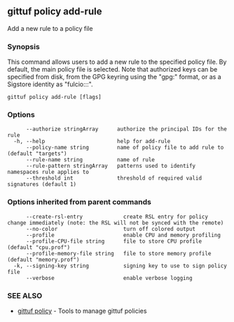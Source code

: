 ## gittuf policy add-rule

Add a new rule to a policy file

### Synopsis

This command allows users to add a new rule to the specified policy file. By default, the main policy file is selected. Note that authorized keys can be specified from disk, from the GPG keyring using the "gpg:<fingerprint>" format, or as a Sigstore identity as "fulcio:<identity>::<issuer>".

```
gittuf policy add-rule [flags]
```

### Options

```
      --authorize stringArray      authorize the principal IDs for the rule
  -h, --help                       help for add-rule
      --policy-name string         name of policy file to add rule to (default "targets")
      --rule-name string           name of rule
      --rule-pattern stringArray   patterns used to identify namespaces rule applies to
      --threshold int              threshold of required valid signatures (default 1)
```

### Options inherited from parent commands

```
      --create-rsl-entry             create RSL entry for policy change immediately (note: the RSL will not be synced with the remote)
      --no-color                     turn off colored output
      --profile                      enable CPU and memory profiling
      --profile-CPU-file string      file to store CPU profile (default "cpu.prof")
      --profile-memory-file string   file to store memory profile (default "memory.prof")
  -k, --signing-key string           signing key to use to sign policy file
      --verbose                      enable verbose logging
```

### SEE ALSO

* [gittuf policy](gittuf_policy.md)	 - Tools to manage gittuf policies

